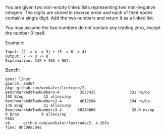 You are given two non-empty linked lists representing two non-negative integers. The digits are stored in reverse order and each of their nodes contain a single digit. Add the two numbers and return it as a linked list.

You may assume the two numbers do not contain any leading zero, except the number 0 itself.

Example:

    Input: (2 -> 4 -> 3) + (5 -> 6 -> 4)
    Output: 7 -> 0 -> 8
    Explanation: 342 + 465 = 807.

Bench: 
    
    goos: linux
    goarch: amd64
    pkg: github.com/wenkaler/leetcode/2.
    BenchmarkAddTwoNumbers-4         3537435               331 ns/op             192 B/op         12 allocs/op
    BenchmarkAddTwoNumbers2-4        4012284               294 ns/op             176 B/op         11 allocs/op
    BenchmarkAddTwoNumbers3-4       38243866                32.0 ns/op             0 B/op          0 allocs/op
    PASS
    ok      github.com/wenkaler/leetcode/2. 4.265s
    Time: 0h:00m:04s                